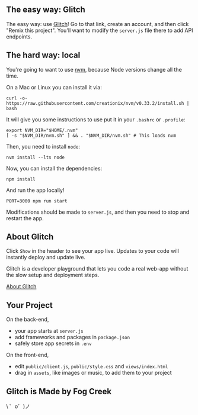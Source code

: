 ## The easy way: Glitch
The easy way: use [Glitch](https://glitch.com/edit/#!/rest-api-challenge?path=server.js)!
Go to that link, create an account, and then click "Remix this project".
You'll want to modify the `server.js` file there to add API endpoints.

## The hard way: local

You're going to want to use [nvm](https://github.com/creationix/nvm), because Node versions change all the time.

On a Mac or Linux you can install it via:

```
curl -o- https://raw.githubusercontent.com/creationix/nvm/v0.33.2/install.sh | bash
```

It will give you some instructions to use put it in your `.bashrc` or `.profile`:

```
export NVM_DIR="$HOME/.nvm"
[ -s "$NVM_DIR/nvm.sh" ] && . "$NVM_DIR/nvm.sh" # This loads nvm
```

Then, you need to install `node`:

```
nvm install --lts node
```

Now, you can install the dependencies:

```
npm install
```

And run the app locally!

```
PORT=3000 npm run start
```

Modifications should be made to `server.js`, and then you need to stop and restart the app.



## About Glitch

Click `Show` in the header to see your app live. Updates to your code will instantly deploy and update live.

Glitch is a developer playground that lets you code a real web-app without the slow setup and deployment steps.

[About Glitch](https://glitch.com/about)


## Your Project

On the back-end,
- your app starts at `server.js`
- add frameworks and packages in `package.json`
- safely store app secrets in `.env`

On the front-end,
- edit `public/client.js`, `public/style.css` and `views/index.html`
- drag in `assets`, like images or music, to add them to your project


Glitch is Made by Fog Creek
---------------------------

\ ゜o゜)ノ
